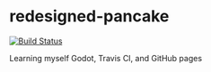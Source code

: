 # redesigned-pancake

[![Build Status](https://travis-ci.org/Northburns/redesigned-pancake.svg?branch=master)](https://travis-ci.org/Northburns/redesigned-pancake)

Learning myself Godot, Travis CI, and GitHub pages

